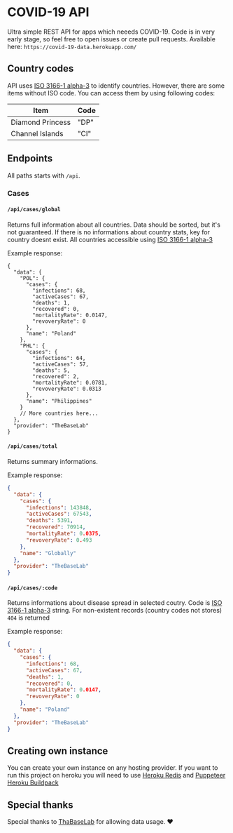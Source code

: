 # COVID-19 API
Ultra simple REST API for apps which neeeds COVID-19. Code is in very early stage, so feel free to open issues or create pull requests. Available here: `https://covid-19-data.herokuapp.com/`

## Country codes
API uses [ISO 3166-1 alpha-3](https://en.wikipedia.org/wiki/ISO_3166-1_alpha-3) to identify countries. However, there are some items without ISO code. You can access them by using following codes:

| Item             | Code |
|------------------|------|
| Diamond Princess | "DP" |
| Channel Islands  | "CI" |

## Endpoints
All paths starts with `/api`.

### Cases
#### `/api/cases/global`
Returns full information about all countries. Data should be sorted, but it's not guaranteed. If there is no informations about country stats, key for country doesnt exist. All countries accessible using [ISO 3166-1 alpha-3](https://en.wikipedia.org/wiki/ISO_3166-1_alpha-3)

Example response:
```jsonc
{
  "data": {
    "POL": {
      "cases": {
        "infections": 68,
        "activeCases": 67,
        "deaths": 1,
        "recovered": 0,
        "mortalityRate": 0.0147,
        "revoveryRate": 0
      },
      "name": "Poland"
    },
    "PHL": {
      "cases": {
        "infections": 64,
        "activeCases": 57,
        "deaths": 5,
        "recovered": 2,
        "mortalityRate": 0.0781,
        "revoveryRate": 0.0313
      },
      "name": "Philippines"
    }
    // More countries here...
  },
  "provider": "TheBaseLab"
}
```

#### `/api/cases/total`
Returns summary informations.

Example response:
```json
{
  "data": {
    "cases": {
      "infections": 143848,
      "activeCases": 67543,
      "deaths": 5391,
      "recovered": 70914,
      "mortalityRate": 0.0375,
      "revoveryRate": 0.493
    },
    "name": "Globally"
  },
  "provider": "TheBaseLab"
}
```

#### `/api/cases/:code`
Returns informations about disease spread in selected coutry. Code is [ISO 3166-1 alpha-3](https://en.wikipedia.org/wiki/ISO_3166-1_alpha-3) string. For non-existent records (country codes not stores) `404` is returned

Example response:
```json
{
  "data": {
    "cases": {
      "infections": 68,
      "activeCases": 67,
      "deaths": 1,
      "recovered": 0,
      "mortalityRate": 0.0147,
      "revoveryRate": 0
    },
    "name": "Poland"
  },
  "provider": "TheBaseLab"
}
```

## Creating own instance
You can create your own instance on any hosting provider. If you want to run this project on heroku you will need to use [Heroku Redis](https://elements.heroku.com/addons/heroku-redis) and [Puppeteer Heroku Buildpack](https://elements.heroku.com/buildpacks/jontewks/puppeteer-heroku-buildpack)

## Special thanks
Special thanks to [ThaBaseLab](https://coronavirus.thebaselab.com/) for allowing data usage. ❤️
